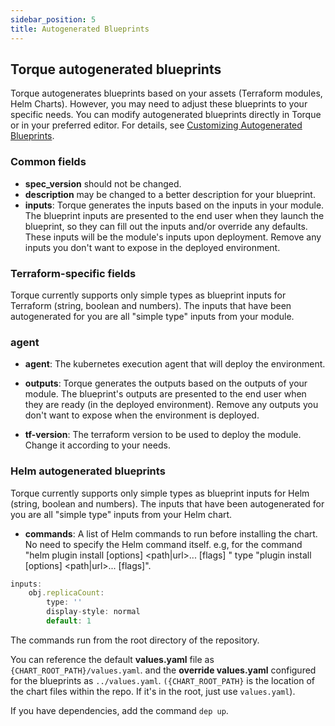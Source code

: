 ```yaml
---
sidebar_position: 5
title: Autogenerated Blueprints
---
```


## Torque autogenerated blueprints
Torque autogenerates blueprints based on your assets (Terraform modules, Helm Charts). However, you may need to adjust these blueprints to your specific needs. You can modify autogenerated blueprints directly in Torque or in your preferred editor. For details, see [Customizing Autogenerated Blueprints](/blueprint-designer-guide/customize-blueprints).

### Common fields

- **spec_version** should not be changed. 
- **description** may be changed to a better description for your blueprint.
- **inputs**: Torque generates the inputs based on the inputs in your module. The blueprint inputs are presented to the end user when they launch the blueprint, so they can fill out the inputs and/or override any defaults. These inputs will be the module's inputs upon deployment. 
Remove any inputs you don't want to expose in the deployed environment.

### Terraform-specific fields

Torque currently supports only simple types as blueprint inputs for Terraform (string, boolean and numbers). The inputs that have been autogenerated for you are all "simple type" inputs from your module.

### agent
- **agent**: The kubernetes execution agent that will deploy the environment.

- **outputs**: Torque generates the outputs based on the outputs of your module. The blueprint's outputs are presented to the end user when they are ready (in the deployed environment). 
Remove any outputs you don't want to expose when the environment is deployed.
- **tf-version**: The terraform version to be used to deploy the module. Change it according to your needs. 

### Helm autogenerated blueprints

Torque currently supports only simple types as blueprint inputs for Helm (string, boolean and numbers). The inputs that have been autogenerated for you are all "simple type" inputs from your Helm chart.

- **commands**: A list of Helm commands to run before installing the chart.
No need to specify the Helm command itself.
e.g, for the command "helm plugin install [options] <path|url>... [flags] " type "plugin install [options] <path|url>... [flags]".
       
```jsx title="For example:"
inputs:
    obj.replicaCount:
        type: ''
        display-style: normal
        default: 1
``` 

The commands run from the root directory of the repository.

You can reference the default __values.yaml__ file as `{CHART_ROOT_PATH}/values.yaml`.
and the __override values.yaml__ configured for the blueprints as `../values.yaml`.
`({CHART_ROOT_PATH}` is the location of the chart files within the repo. If it's in the root, just use `values.yaml`).

If you have dependencies, add the command `dep up`.

